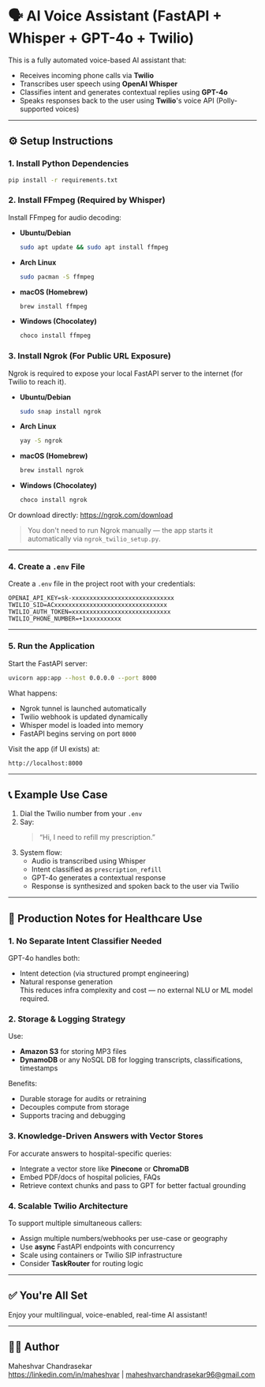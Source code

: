 # 🗣️ AI Voice Assistant (FastAPI + Whisper + GPT-4o + Twilio)

This is a fully automated voice-based AI assistant that:

- Receives incoming phone calls via **Twilio**
- Transcribes user speech using **OpenAI Whisper**
- Classifies intent and generates contextual replies using **GPT-4o**
- Speaks responses back to the user using **Twilio**'s voice API (Polly-supported voices)

---

## ⚙️ Setup Instructions

### 1. Install Python Dependencies

```bash
pip install -r requirements.txt
```

### 2. Install FFmpeg (Required by Whisper)

Install FFmpeg for audio decoding:

- **Ubuntu/Debian**
  ```bash
  sudo apt update && sudo apt install ffmpeg
  ```
- **Arch Linux**
  ```bash
  sudo pacman -S ffmpeg
  ```
- **macOS (Homebrew)**
  ```bash
  brew install ffmpeg
  ```
- **Windows (Chocolatey)**
  ```bash
  choco install ffmpeg
  ```

### 3. Install Ngrok (For Public URL Exposure)

Ngrok is required to expose your local FastAPI server to the internet (for Twilio to reach it).

- **Ubuntu/Debian**
  ```bash
  sudo snap install ngrok
  ```
- **Arch Linux**
  ```bash
  yay -S ngrok
  ```
- **macOS (Homebrew)**
  ```bash
  brew install ngrok
  ```
- **Windows (Chocolatey)**
  ```bash
  choco install ngrok
  ```

Or download directly: https://ngrok.com/download

> You don't need to run Ngrok manually — the app starts it automatically via `ngrok_twilio_setup.py`.

---

### 4. Create a `.env` File

Create a `.env` file in the project root with your credentials:

```
OPENAI_API_KEY=sk-xxxxxxxxxxxxxxxxxxxxxxxxxxxxx
TWILIO_SID=ACxxxxxxxxxxxxxxxxxxxxxxxxxxxxxxxx
TWILIO_AUTH_TOKEN=xxxxxxxxxxxxxxxxxxxxxxxxxxxx
TWILIO_PHONE_NUMBER=+1xxxxxxxxxx
```

---

### 5. Run the Application

Start the FastAPI server:

```bash
uvicorn app:app --host 0.0.0.0 --port 8000
```

What happens:
- Ngrok tunnel is launched automatically
- Twilio webhook is updated dynamically
- Whisper model is loaded into memory
- FastAPI begins serving on port `8000`

Visit the app (if UI exists) at:

```
http://localhost:8000
```

---

## 📞 Example Use Case

1. Dial the Twilio number from your `.env`
2. Say:  
   > “Hi, I need to refill my prescription.”
3. System flow:
   - Audio is transcribed using Whisper
   - Intent classified as `prescription_refill`
   - GPT-4o generates a contextual response
   - Response is synthesized and spoken back to the user via Twilio

---

## 📌 Production Notes for Healthcare Use

### 1. No Separate Intent Classifier Needed
GPT-4o handles both:
- Intent detection (via structured prompt engineering)
- Natural response generation  
This reduces infra complexity and cost — no external NLU or ML model required.

### 2. Storage & Logging Strategy
Use:
- **Amazon S3** for storing MP3 files
- **DynamoDB** or any NoSQL DB for logging transcripts, classifications, timestamps

Benefits:
- Durable storage for audits or retraining
- Decouples compute from storage
- Supports tracing and debugging

### 3. Knowledge-Driven Answers with Vector Stores
For accurate answers to hospital-specific queries:
- Integrate a vector store like **Pinecone** or **ChromaDB**
- Embed PDF/docs of hospital policies, FAQs
- Retrieve context chunks and pass to GPT for better factual grounding

### 4. Scalable Twilio Architecture
To support multiple simultaneous callers:
- Assign multiple numbers/webhooks per use-case or geography
- Use **async** FastAPI endpoints with concurrency
- Scale using containers or Twilio SIP infrastructure
- Consider **TaskRouter** for routing logic

---

## ✅ You're All Set

Enjoy your multilingual, voice-enabled, real-time AI assistant!

---



## 👨‍💻 Author

Maheshvar Chandrasekar  
https://linkedin.com/in/maheshvar | maheshvarchandrasekar96@gmail.com

